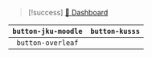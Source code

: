 
> [!success]  [🐢 Dashboard](Dashboard.md)

| `button-jku-moodle` | `button-kusss` |
| :-----------------: | :--------------: |
| `button-overleaf` | |

